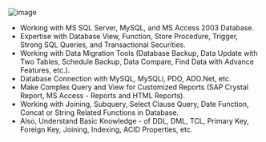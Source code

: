 ![image](https://user-images.githubusercontent.com/83280369/193471326-ac50e712-6eef-4dbc-8f11-be5d5103ddfb.png)

- Working with MS SQL Server, MySQL, and MS Access 2003 Database.
- Expertise with Database View, Function, Store Procedure, Trigger, Strong SQL Queries, and Transactional Securities.
- Working with Data Migration Tools (Database Backup, Data Update with Two Tables, Schedule Backup, Data Compare, Find Data with Advance Features, etc.).
- Database Connection with MySQL, MySQLi, PDO, ADO.Net, etc.
- Make Complex Query and View for Customized Reports (SAP Crystal Report, MS Access - Reports and HTML Reports).
- Working with Joining, Subquery, Select Clause Query, Date Function, Concat or String Related Functions in Database.
- Also, Understand Basic Knowledge - of DDL, DML, TCL, Primary Key, Foreign Key, Joining, Indexing, ACID Properties, etc.
